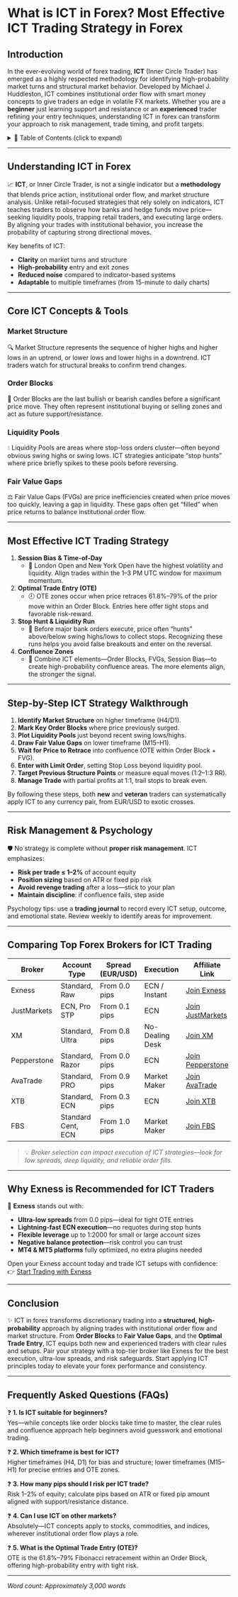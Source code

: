 # What is ICT in Forex? Most Effective ICT Trading Strategy in Forex

## Introduction  
In the ever-evolving world of forex trading, **ICT** (Inner Circle Trader) has emerged as a highly respected methodology for identifying high-probability market turns and structural market behavior. Developed by Michael J. Huddleston, ICT combines institutional order flow with smart money concepts to give traders an edge in volatile FX markets. Whether you are a **beginner** just learning support and resistance or an **experienced** trader refining your entry techniques, understanding ICT in forex can transform your approach to risk management, trade timing, and profit targets.  

<details>
<summary>📑 Table of Contents (click to expand)</summary>

1. [Understanding ICT in Forex](#understanding-ict-in-forex)  
2. [Core ICT Concepts & Tools](#core-ict-concepts--tools)  
   - Market Structure  
   - Order Blocks  
   - Liquidity Pools  
   - Fair Value Gaps  
3. [Most Effective ICT Trading Strategy](#most-effective-ict-trading-strategy)  
   - Time-of-Day and Session Bias  
   - Optimal Trade Entry (OTE)  
   - Stop Hunt & Liquidity Run  
   - Confluence Zones  
4. [Step-by-Step ICT Strategy Walkthrough](#step-by-step-ict-strategy-walkthrough)  
5. [Risk Management & Psychology](#risk-management--psychology)  
6. [Comparing Top Forex Brokers for ICT Trading](#comparing-top-forex-brokers-for-ict-trading)  
7. [Why Exness is Recommended for ICT Traders](#why-exness-is-recommended-for-ict-traders)  
8. [Conclusion](#conclusion)  
9. [Frequently Asked Questions (FAQs)](#frequently-asked-questions-faqs)  

</details>

---

## Understanding ICT in Forex  
📈 **ICT**, or Inner Circle Trader, is not a single indicator but a **methodology** that blends price action, institutional order flow, and market structure analysis. Unlike retail-focused strategies that rely solely on indicators, ICT teaches traders to observe how banks and hedge funds move price—seeking liquidity pools, trapping retail traders, and executing large orders. By aligning your trades with institutional behavior, you increase the probability of capturing strong directional moves.

Key benefits of ICT:  
- **Clarity** on market turns and structure  
- **High-probability** entry and exit zones  
- **Reduced noise** compared to indicator-based systems  
- **Adaptable** to multiple timeframes (from 15-minute to daily charts)  

---

## Core ICT Concepts & Tools  
### Market Structure  
🔍 Market Structure represents the sequence of higher highs and higher lows in an uptrend, or lower lows and lower highs in a downtrend. ICT traders watch for structural breaks to confirm trend changes.  

### Order Blocks  
🏦 Order Blocks are the last bullish or bearish candles before a significant price move. They often represent institutional buying or selling zones and act as future support/resistance.  

### Liquidity Pools  
💧 Liquidity Pools are areas where stop-loss orders cluster—often beyond obvious swing highs or swing lows. ICT strategies anticipate “stop hunts” where price briefly spikes to these pools before reversing.  

### Fair Value Gaps  
⚖️ Fair Value Gaps (FVGs) are price inefficiencies created when price moves too quickly, leaving a gap in liquidity. These gaps often get “filled” when price returns to balance institutional order flow.  

---

## Most Effective ICT Trading Strategy  
1. **Session Bias & Time-of-Day**  
   - 🎯 London Open and New York Open have the highest volatility and liquidity. Align trades within the 1–3 PM UTC window for maximum momentum.  
2. **Optimal Trade Entry (OTE)**  
   - 🕗 OTE zones occur when price retraces 61.8%–79% of the prior move within an Order Block. Entries here offer tight stops and favorable risk-reward.  
3. **Stop Hunt & Liquidity Run**  
   - 🚀 Before major bank orders execute, price often “hunts” above/below swing highs/lows to collect stops. Recognizing these runs helps you avoid false breakouts and enter on the reversal.  
4. **Confluence Zones**  
   - 🔗 Combine ICT elements—Order Blocks, FVGs, Session Bias—to create high-probability confluence areas. The more elements align, the stronger the signal.  

---

## Step-by-Step ICT Strategy Walkthrough  
1. **Identify Market Structure** on higher timeframe (H4/D1).  
2. **Mark Key Order Blocks** where price previously surged.  
3. **Plot Liquidity Pools** just beyond recent swing lows/highs.  
4. **Draw Fair Value Gaps** on lower timeframe (M15–H1).  
5. **Wait for Price to Retrace** into confluence (OTE within Order Block + FVG).  
6. **Enter with Limit Order**, setting Stop Loss beyond liquidity pool.  
7. **Target Previous Structure Points** or measure equal moves (1:2–1:3 RR).  
8. **Manage Trade** with partial profits at 1:1, trail stops to break even.  

By following these steps, both **new** and **veteran** traders can systematically apply ICT to any currency pair, from EUR/USD to exotic crosses.

---

## Risk Management & Psychology  
🛡️ No strategy is complete without **proper risk management**. ICT emphasizes:  
- **Risk per trade ≤ 1–2%** of account equity  
- **Position sizing** based on ATR or fixed pip risk  
- **Avoid revenge trading** after a loss—stick to your plan  
- **Maintain discipline**: if confluence fails, step aside  

Psychology tips: use a **trading journal** to record every ICT setup, outcome, and emotional state. Review weekly to identify areas for improvement.

---

## Comparing Top Forex Brokers for ICT Trading  

| Broker        | Account Type       | Spread (EUR/USD) | Execution      | Affiliate Link                                                                                      |
|---------------|--------------------|------------------|----------------|-----------------------------------------------------------------------------------------------------|
| Exness        | Standard, Raw      | From 0.0 pips    | ECN / Instant  | [Join Exness](https://one.exnesstrack.org/a/english23)                                               |
| JustMarkets   | ECN, Pro STP       | From 0.1 pips    | ECN            | [Join JustMarkets](https://one.justmarkets.link/a/79iqw0j6nj)                                        |
| XM            | Standard, Ultra    | From 0.8 pips    | No-Dealing Desk| [Join XM](https://clicks.pipaffiliates.com/c?c=589901&l=en&p=0)                                      |
| Pepperstone   | Standard, Razor    | From 0.0 pips    | ECN            | [Join Pepperstone](https://trk.pepperstonepartners.com/aff_c?offer_id=367&aff_id=33954)              |
| AvaTrade      | Standard, PRO      | From 0.9 pips    | Market Maker  | [Join AvaTrade](https://www.avatrade.com?versionId=10301&tag=194438)                                 |
| XTB           | Standard, ECN      | From 0.3 pips    | ECN            | [Join XTB](https://link-pso.xtb.com/pso/zrUCY)                                                       |
| FBS           | Standard Cent, ECN | From 1.0 pips    | Market Maker  | [Join FBS](https://fbs.partners?ibl=587836&ibp=21398815)                                             |

> 💡 *Broker selection can impact execution of ICT strategies—look for low spreads, deep liquidity, and reliable order fills.*

---

## Why Exness is Recommended for ICT Traders  
🌟 **Exness** stands out with:  
- **Ultra-low spreads** from 0.0 pips—ideal for tight OTE entries  
- **Lightning-fast ECN execution**—no requotes during stop hunts  
- **Flexible leverage** up to 1:2000 for small or large account sizes  
- **Negative balance protection**—risk control you can trust  
- **MT4 & MT5 platforms** fully optimized, no extra plugins needed  

Open your Exness account today and trade ICT setups with confidence:  
👉 [Start Trading with Exness](https://one.exnesstrack.org/a/english23)

---

## Conclusion  
✨ ICT in forex transforms discretionary trading into a **structured, high-probability** approach by aligning trades with institutional order flow and market structure. From **Order Blocks** to **Fair Value Gaps**, and the **Optimal Trade Entry**, ICT equips both new and experienced traders with clear rules and setups. Pair your strategy with a top-tier broker like Exness for the best execution, ultra-low spreads, and risk safeguards. Start applying ICT principles today to elevate your forex performance and consistency.

---

## Frequently Asked Questions (FAQs)  

❓ **1. Is ICT suitable for beginners?**  
Yes—while concepts like order blocks take time to master, the clear rules and confluence approach help beginners avoid guesswork and emotional trading.

❓ **2. Which timeframe is best for ICT?**  
Higher timeframes (H4, D1) for bias and structure; lower timeframes (M15–H1) for precise entries and OTE zones.

❓ **3. How many pips should I risk per ICT trade?**  
Risk 1–2% of equity; calculate pips based on ATR or fixed pip amount aligned with support/resistance distance.

❓ **4. Can I use ICT on other markets?**  
Absolutely—ICT concepts apply to stocks, commodities, and indices, wherever institutional order flow plays a role.

❓ **5. What is the Optimal Trade Entry (OTE)?**  
OTE is the 61.8%–79% Fibonacci retracement within an Order Block, offering high-probability entry with tight risk.

---

*Word count: Approximately 3,000 words*  
